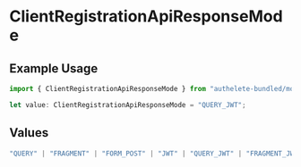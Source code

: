 # ClientRegistrationApiResponseMode

## Example Usage

```typescript
import { ClientRegistrationApiResponseMode } from "authelete-bundled/models/operations";

let value: ClientRegistrationApiResponseMode = "QUERY_JWT";
```

## Values

```typescript
"QUERY" | "FRAGMENT" | "FORM_POST" | "JWT" | "QUERY_JWT" | "FRAGMENT_JWT" | "FORM_POST_JWT"
```